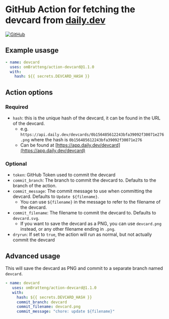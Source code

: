 # GitHub Action for fetching the devcard from [daily.dev](https://api.daily.dev/get?r=omBratteng)

[![GitHub](https://img.shields.io/github/license/omBratteng/action-devcard)](LICENSE)

## Example usasge

```yaml
- name: devcard
  uses: omBratteng/action-devcard@1.1.0
  with:
    hash: ${{ secrets.DEVCARD_HASH }}
```

## Action options

### Required

- `hash`: this is the unique hash of the devcard, it can be found in the URL of the devcard.
  - e.g. `https://api.daily.dev/devcards/0b156485612243bfa39092f30071e276.png` where the hash is `0b156485612243bfa39092f30071e276`
  - Can be found at [https://app.daily.dev/devcard](https://app.daily.dev/devcard)

### Optional

- `token`: GitHub Token used to commit the devcard
- `commit_branch`: The branch to commit the devcard to. Defaults to the branch of the action.
- `commit_message`: The commit message to use when committing the devcard. Defaults to `Update ${filename}`.
  - You can use `${filename}` in the message to refer to the filename of the devcard.
- `commit_filename`: The filename to commit the devcard to. Defaults to `devcard.svg`.
  - If you want to save the devcard as a PNG, you can use `devcard.png` instead, or any other filename ending in `.png`.
- `dryrun`: If set to `true`, the action will run as normal, but not actually commit the devcard

## Advanced usage

This will save the devcard as PNG and commit to a separate branch named `devcard`.

```yaml
- name: devcard
   uses: omBratteng/action-devcard@1.1.0
   with:
     hash: ${{ secrets.DEVCARD_HASH }}
     commit_branch: devcard
     commit_filename: devcard.png
     commit_message: "chore: update ${filename}"
```
